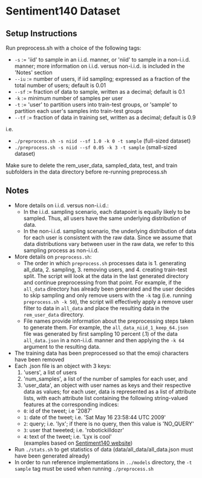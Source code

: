 # Sentiment140 Dataset

## Setup Instructions

Run preprocess.sh with a choice of the following tags:

- ```-s``` := 'iid' to sample in an i.i.d. manner, or 'niid' to sample in a non-i.i.d. manner; more information on i.i.d. versus non-i.i.d. is included in the 'Notes' section
- ```--iu``` := number of users, if iid sampling; expressed as a fraction of the total number of users; default is 0.01
- ```--sf``` := fraction of data to sample, written as a decimal; default is 0.1
- ```-k``` := minimum number of samples per user
- ```-t``` := 'user' to partition users into train-test groups, or 'sample' to partition each user's samples into train-test groups
- ```--tf``` := fraction of data in training set, written as a decimal; default is 0.9

i.e. 
- ```./preprocess.sh -s niid --sf 1.0 -k 0 -t sample``` (full-sized dataset)<br/>
- ```./preprocess.sh -s niid --sf 0.05 -k 3 -t sample``` (small-sized dataset)

Make sure to delete the rem_user_data, sampled_data, test, and train subfolders in the data directory before re-running preprocess.sh

## Notes
- More details on i.i.d. versus non-i.i.d.:
  - In the i.i.d. sampling scenario, each datapoint is equally likely to be sampled. Thus, all users have the same underlying distribution of data.
  - In the non-i.i.d. sampling scenario, the underlying distribution of data for each user is consistent with the raw data. Since we assume that data distributions vary between user in the raw data, we refer to this sampling process as non-i.i.d.
- More details on ```preprocess.sh```:
  - The order in which ```preprocess.sh``` processes data is 1. generating all_data, 2. sampling, 3. removing users, and 4. creating train-test split. The script will look at the data in the last generated directory and continue preprocessing from that point. For example, if the ```all_data``` directory has already been generated and the user decides to skip sampling and only remove users with the ```-k``` tag (i.e. running ```preprocess.sh -k 50```), the script will effectively apply a remove user filter to data in ```all_data``` and place the resulting data in the ```rem_user_data``` directory.
  - File names provide information about the preprocessing steps taken to generate them. For example, the ```all_data_niid_1_keep_64.json``` file was generated by first sampling 10 percent (.1) of the data ```all_data.json``` in a non-i.i.d. manner and then applying the ```-k 64``` argument to the resulting data.
- The training data has been preprocessed so that the emoji characters have been removed
- Each .json file is an object with 3 keys:
  1. 'users', a list of users
  2. 'num_samples', a list of the number of samples for each user, and 
  3. 'user_data', an object with user names as keys and their respective data as values; for each user, data is represented as a list of attribute lists, with each attribute list containing the following string-valued features at the corresponding indices:  
  + ```0```: id of the tweet; i.e '2087'  
  + ```1```: date of the tweet; i.e. 'Sat May 16 23:58:44 UTC 2009'  
  + ```2```: query; i.e. 'lyx'; if there is no query, then this value is 'NO_QUERY'  
  + ```3```: user that tweeted; i.e. 'robotickilldozr'  
  + ```4```: text of the tweet; i.e. 'Lyx is cool'  
    (examples based on [Sentiment140 website](http://help.sentiment140.com/for-students/))
- Run ```./stats.sh``` to get statistics of data (data/all_data/all_data.json must have been generated already)
- In order to run reference implementations in ```../models``` directory, the ```-t sample``` tag must be used when running ```./preprocess.sh```
